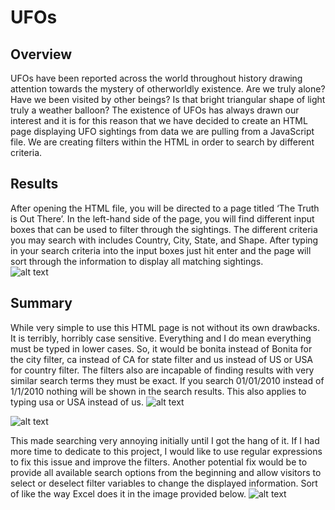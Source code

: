 # UFOs

## Overview
UFOs have been reported across the world throughout history drawing attention towards the mystery of otherworldly existence. Are we truly alone? Have we been visited by other beings? Is that bright triangular shape of light truly a weather balloon? The existence of UFOs has always drawn our interest and it is for this reason that we have decided to create an HTML page displaying UFO sightings from data we are pulling from a JavaScript file. We are creating filters within the HTML in order to search by different criteria.
## Results
After opening the HTML file, you will be directed to a page titled ‘The Truth is Out There’.  In the left-hand side of the page, you will find different input boxes that can be used to filter through the sightings. The different criteria you may search with includes Country, City, State, and Shape.  After typing in your search criteria into the input boxes just hit enter and the page will sort through the information to display all matching sightings.  
![alt text](https://github.com/[username]/[reponame]/blob/[branch]/image.jpg?raw=true)

## Summary

While very simple to use this HTML page is not without its own drawbacks. It is terribly, horribly case sensitive. Everything and I do mean everything must be typed in lower cases. So, it would be bonita instead of Bonita for the city filter, ca instead of CA for state filter and us instead of US or USA for country filter.  The filters also are incapable of finding results with very similar search terms they must be exact. If you search 01/01/2010 instead of 1/1/2010 nothing will be shown in the search results. This also applies to typing usa or USA instead of us. 
![alt text](https://github.com/[username]/[reponame]/blob/[branch]/image.jpg?raw=true)

![alt text](https://github.com/[username]/[reponame]/blob/[branch]/image.jpg?raw=true)

This made searching very annoying initially until I got the hang of it. If I had more time to dedicate to this project, I would like to use regular expressions to fix this issue and improve the filters. Another potential fix would be to provide all available search options from the beginning and allow visitors to select or deselect filter variables to change the displayed information. Sort of like the way Excel does it in the image provided below. 
![alt text](https://github.com/[username]/[reponame]/blob/[branch]/image.jpg?raw=true)
